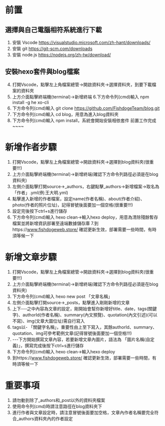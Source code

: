 # 前置
## 選擇與自己電腦相符系統進行下載
1. 安裝 Vscode https://visualstudio.microsoft.com/zh-hant/downloads/
2. 安裝 git https://git-scm.com/downloads
3. 安裝 node.js https://nodejs.org/zh-tw/download/

## 安裝hexo套件與blog檔案
4. 打開Vscode，點擊左上角檔案總管->開啟資料夾->選擇資料夾，到要下載檔案的資料夾
5. 上方介面點擊終端機(terminal)->新增終端 6.下方命令列(cmd)輸入 npm install -g he xo-cli
7. 下方命令列(cmd)輸入 git clone https://github.com/FishdogeTeam/blog.git
8. 下方命令列(cmd)輸入 cd blog，用意為進入blog資料夾
9. 下方命令列(cmd)輸入 npm install，系統會開始安裝相依套件 前置工作完成~~~~

# 新增作者步驟
1. 打開Vscode，點擊左上角檔案總管->開啟資料夾->選擇到blog資料夾(很重要!!!)
2. 上方介面點擊終端機(terminal)->新增終端(確認下方命令列路徑必須是在blog資料夾)
3. 左側介面點擊打開source->_authors，右鍵點擊_authors->新增檔案->取名為「作者」.yml(例:王大明.yml)
4. 點擊進入新增的作者檔案，設定name(作者名稱)、about(作者介紹)、photo(作者的照片位址)，記得冒號後面要加一個空格(很重要!!!)
5. 設定完後按下ctrl+s進行儲存
6. 下方命令列(cmd)輸入 hexo clean->輸入hexo deploy，用意為清除殘餘暫存檔案並將新增資訊部署至遠端數據儲存庫 7.到https://www.fishdogeweb.store/ 確認更新生效，部署需要一些時間，有時須等候一下

# 新增文章步驟
1. 打開Vscode，點擊左上角檔案總管->開啟資料夾->選擇到blog資料夾(很重要!!!)
2. 上方介面點擊終端機(terminal)->新增終端(確認下方命令列路徑必須是在blog資料夾)
3. 下方命令列(cmd)輸入 hexo new post 「文章名稱」
4. 左側介面點擊打開source->_posts，點擊進入剛剛新增的文章
5. 上下---之中內容為文章的設定，剛開始會幫你新增好title、date，tags(關鍵字)、authorId(作者名稱)、summary(內文預覽)、quotation(內文引述)(可以不寫)、img(文章大圖位址)需自行寫入
6. tags以- 「關鍵字名稱」，重要性由上至下寫入，其餘authorId、summary、quotation、img可參考範例文章(記得冒號後面要加一個空格!!!)
7. ---下方開始撰寫文章內容，若要新增文章內圖片，語法為 「圖片名稱(自定義)」，撰寫完成後按下ctrl+s進行儲存
8. 下方命令列(cmd)輸入 hexo clean->輸入hexo deploy
9. 到https://www.fishdogeweb.store/ 確認更新生效，部署需要一些時間，有時須等候一下

# 重要事項
1. 請勿動到除了_authors和_post以外的資料夾檔案
2. 使用命令列(cmd)時請注意路徑在blog資料夾下
3. 進行作者與文章設定時，請注意冒號後面要加空格，文章內作者名稱要完全符合_authors資料夾內的作者設定